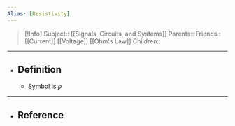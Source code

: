 ```yaml
---
Alias: [Resistivity]
---
```

> [!Info]
> Subject:: [[Signals, Circuits, and Systems]]
> Parents:: 
> Friends:: [[Current]] [[Voltage]] [[Ohm's Law]]
> Children:: 
---
- ## Definition
	- Symbol is $p$
---
- ## Reference